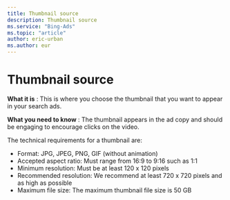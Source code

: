 ```yaml
---
title: Thumbnail source
description: Thumbnail source
ms.service: "Bing-Ads"
ms.topic: "article"
author: eric-urban
ms.author: eur
---
```


# Thumbnail source

**What it is** :     This is where you choose the thumbnail that you want to appear in your search ads.

**What you need to know** :     The thumbnail appears in the ad copy and should be engaging to encourage clicks on the video.

The technical requirements for a thumbnail are:
- Format: JPG, JPEG, PNG, GIF (without animation)
- Accepted aspect ratio: Must range from 16:9 to 9:16 such as 1:1
- Minimum resolution: Must be at least 120 x 120 pixels
- Recommended resolution: We recommend at least 720 x 720 pixels and as high as possible
- Maximum file size: The maximum thumbnail file size is 50 GB


